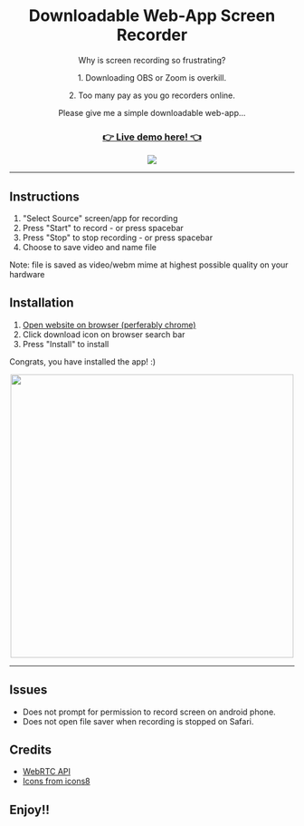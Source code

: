 
<h1 align="center"> Downloadable Web-App Screen Recorder </h1>

<p align="center"> Why is screen recording so frustrating? </p>
<p align="center"> 1. Downloading OBS or Zoom is overkill. </p>
<p align="center"> 2. Too many pay as you go recorders online. </p>
<p align="center"> Please give me a simple downloadable web-app... </h>



<h3 align="center">
  <a href="https://menglinmaker-pwa-screen-recorder.netlify.app/" target="_blank">
  👉 Live demo here! 👈
  </a>
</h3>

<div align="center">
  <a href="https://menglinmaker-pwa-screen-recorder.netlify.app/">
    <kbd>
    <img src="https://user-images.githubusercontent.com/39476147/175262009-d399c0b1-9535-49be-89f0-b1e5db09e75b.png">
    </kbd>
  </a>
</div>


___
## Instructions
1. "Select Source" screen/app for recording
2. Press "Start" to record - or press spacebar
3. Press "Stop" to stop recording - or press spacebar
4. Choose to save video and name file

Note: file is saved as video/webm mime at highest possible quality on your hardware


## Installation
1. [Open website on browser (perferably chrome)](https://menglinmaker-pwa-screen-recorder.netlify.app/)
2. Click download icon on browser search bar
3. Press "Install" to install

Congrats, you have installed the app! :)

<div align="center">
  <img src="https://user-images.githubusercontent.com/39476147/175260072-abbd25f4-b3ea-4717-8e02-9c035ea28b57.png" width="500px">
</div>

___
## Issues
* Does not prompt for permission to record screen on android phone.
* Does not open file saver when recording is stopped on Safari.

## Credits
* [WebRTC API](https://webrtc.org/)
* [Icons from icons8](https://icons8.com/)
  
## Enjoy!!
